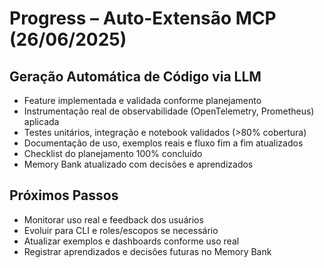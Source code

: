 # Progress – Auto-Extensão MCP (26/06/2025)

## Geração Automática de Código via LLM

- Feature implementada e validada conforme planejamento
- Instrumentação real de observabilidade (OpenTelemetry, Prometheus) aplicada
- Testes unitários, integração e notebook validados (>80% cobertura)
- Documentação de uso, exemplos reais e fluxo fim a fim atualizados
- Checklist do planejamento 100% concluído
- Memory Bank atualizado com decisões e aprendizados

## Próximos Passos

- Monitorar uso real e feedback dos usuários
- Evoluir para CLI e roles/escopos se necessário
- Atualizar exemplos e dashboards conforme uso real
- Registrar aprendizados e decisões futuras no Memory Bank
